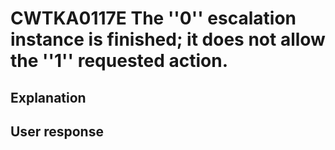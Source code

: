 # CWTKA0117E The ''0'' escalation instance is finished; it does not allow the ''1'' requested action.

## Explanation

## User response
